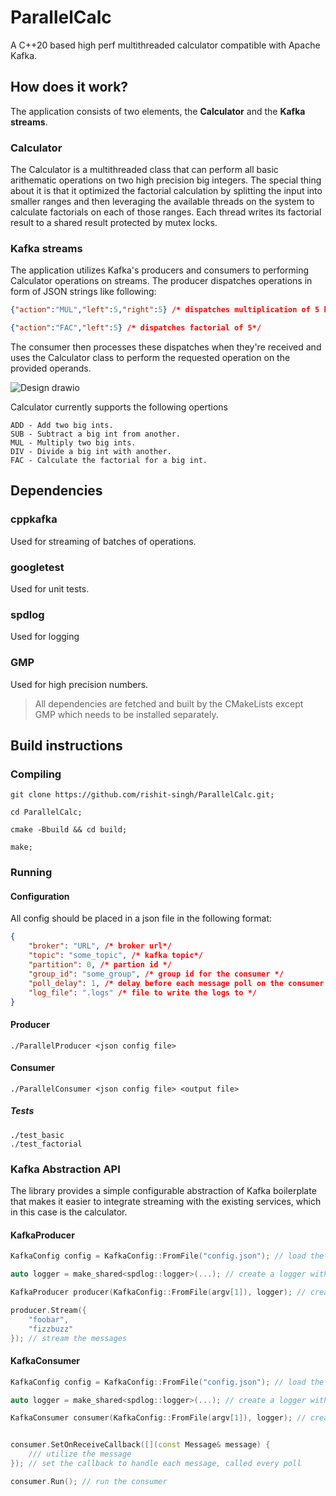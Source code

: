 # ParallelCalc
A C++20 based high perf multithreaded calculator compatible with Apache Kafka.

## How does it work? 

The application consists of two elements, the **Calculator** and the **Kafka streams**. 

### Calculator

The Calculator is a multithreaded class that can perform all basic arithematic operations on two high precision big integers. The special thing about it is that it optimized the factorial calculation by splitting the input into smaller ranges and then leveraging the available threads on the system to calculate factorials on each of those ranges. Each thread writes its factorial result to a shared result protected by mutex locks.


### Kafka streams

The application utilizes Kafka's producers and consumers to performing Calculator operations on streams. The producer dispatches operations in form of JSON strings like following: 
```json 
{"action":"MUL","left":5,"right":5} /* dispatches multiplication of 5 by 5*/

{"action":"FAC","left":5} /* dispatches factorial of 5*/
```

The consumer then processes these dispatches when they're received and uses the Calculator class to perform the requested operation on the provided operands.

![Design drawio](https://github.com/rishit-singh/ParallelCalc/assets/47594390/b9736717-f927-4cbf-88d3-d8519459c1f9)


Calculator currently supports the following opertions
```
ADD - Add two big ints.
SUB - Subtract a big int from another.
MUL - Multiply two big ints.
DIV - Divide a big int with another.
FAC - Calculate the factorial for a big int.

```

## Dependencies

### cppkafka
Used for streaming of batches of operations.
### googletest
Used for unit tests.
### spdlog 
Used for logging 
### GMP
Used for high precision numbers.

> All dependencies are fetched and built by the CMakeLists except GMP which needs to be installed separately.

## Build instructions

### Compiling
```
git clone https://github.com/rishit-singh/ParallelCalc.git;

cd ParallelCalc;

cmake -Bbuild && cd build;

make;
```

### Running

#### Configuration
All config should be placed in a json file in the following format:
```json
{
    "broker": "URL", /* broker url*/
    "topic": "some_topic", /* kafka topic*/
    "partition": 0, /* partion id */
    "group_id": "some_group", /* group id for the consumer */
    "poll_delay": 1, /* delay before each message poll on the consumer */
    "log_file": ".logs" /* file to write the logs to */
}
```

#### Producer
```
./ParallelProducer <json config file>
```
#### Consumer
```
./ParallelConsumer <json config file> <output file>
```
##### Tests
```
./test_basic
./test_factorial
```

### Kafka Abstraction API

The library provides a simple configurable abstraction of Kafka boilerplate that makes it easier to integrate streaming with the existing services, which in this case is the calculator.

#### KafkaProducer
```cpp
KafkaConfig config = KafkaConfig::FromFile("config.json"); // load the config

auto logger = make_shared<spdlog::logger>(...); // create a logger with the desired options

KafkaProducer producer(KafkaConfig::FromFile(argv[1]), logger); // create the producer

producer.Stream({
    "foobar",
    "fizzbuzz"
}); // stream the messages

```

#### KafkaConsumer
```cpp
KafkaConfig config = KafkaConfig::FromFile("config.json"); // load the config

auto logger = make_shared<spdlog::logger>(...); // create a logger with the desired options

KafkaConsumer consumer(KafkaConfig::FromFile(argv[1]), logger); // create the consumer


consumer.SetOnReceiveCallback([](const Message& message) {
    /// utilize the message
}); // set the callback to handle each message, called every poll

consumer.Run(); // run the consumer
```


 

